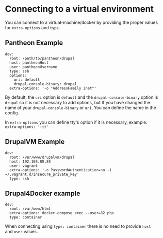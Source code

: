 # Connecting to a virtual environment

You can connect to a virtual-machine/docker by providing the proper values for `extra-options` and `type`.

## Pantheon Example
```
dev:
  root: /path/to/pantheon/drupal
  host: pantheonHost
  user: pantheonUsername
  type: ssh
  options:
    uri: default
    drupal-console-binary: drupal
  extra-options: '-o "AddressFamily inet"'  
```
By default, the `uri` option is `default` and the `drupal-console-binary` option is `drupal` so it is not necessary to add options, but If you have changed the name of your `drupal-console-binary` or `uri`, You can define the name in the config.

In `extra-options` you can define tty's option if it is necessary, example: `extra-options: '-tt'`

## DrupalVM Example
```
dev:
  root: /var/www/drupalvm/drupal
  host: 192.168.88.88
  user: vagrant
  extra-options: '-o PasswordAuthentication=no -i ~/.vagrant.d/insecure_private_key'
  type: ssh
```

##  Drupal4Docker example
```
dev:
  root: /var/www/html
  extra-options: docker-compose exec --user=82 php
  type: container
```
When connecting using `type: container` there is no need to provide `host` and `user` values.
 